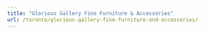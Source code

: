 ```yaml
---
title: "Glorious Gallery Fine Furniture & Accessories"
url: /toronto/glorious-gallery-fine-furniture-and-accessories/
---
```

